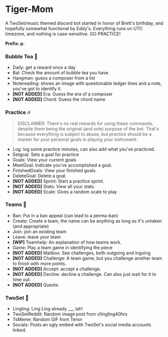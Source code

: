 # Tiger-Mom
A TwoSet/music themed discord bot started in honor of Brett's birthday, and hopefully somewhat functional by Eddy's. Everything runs on UTC timezone, and nothing is case-sensitive. GO PRACTICE!

**Prefix: p.**

### Bubble Tea 🍵

- Daily: get a reward once a day
- Bal: Check the amount of bubble tea you have.
- Hangman: guess a composer from a list
- Notereading: shows an image with questionable ledger lines and a note, you've got to identify it.
- **[NOT ADDED]** Era: Guess the era of a composer
- **[NOT ADDED]** Chord: Guess the chord name

### Practice 🎶

> DISCLAIMER: There's no real rewards for using these commands, despite them being the original (and sole) purpose of the bot.
> That's because everything is subject to abuse, but practice should be a marker for your personal goals in playing your instrument. 

- Log: log some practice minutes, can also add what you've practiced.
- Setgoal: Sets a goal for practice
- Goals: View your current goals
- MeetGoal: Indicate you've accomplished a goal.
- FinishedGoals: View your finished goals.
- DeleteGoal: Delete a goal.
- **[NOT ADDED]** Sprint: Start a practice sprint.
- **[NOT ADDED]** Stats: View all your stats.
- **[NOT ADDED]** Scale: Gives a random scale to play

### Teams 🤝

- Ban: Put in a ban appeal (can lead to a perma-ban)
- Create: Create a team, the name can be anything as long as it's untaken (and appropriate)
- Join: join an existing team
- Leave: leave your team
- **[WIP]** Teamhelp: An explanation of how teams work.
- Game: Play a team game in identifying the piece
- **[NOT ADDED]** Mailbox: See challenges, both outgoing and ingoing
- **[NOT ADDED]** Challenge: A team game, but you challenge another team to finish with more points.
- **[NOT ADDED]** Accept: accept a challenge.
- **[NOT ADDED]** Decline: decline a challenge. Can also just wait for it to time out.
- **[NOT ADDED]** Quests: 

### TwoSet 🎻

- Lingling: Ling Ling already ___ lah!
- TwoSetReddit: Random image post from r/lingling40hrs
- TsMeme: Random GIF from Tenor
- Socials: Posts an ugly embed with TwoSet's social media accounts linked.
